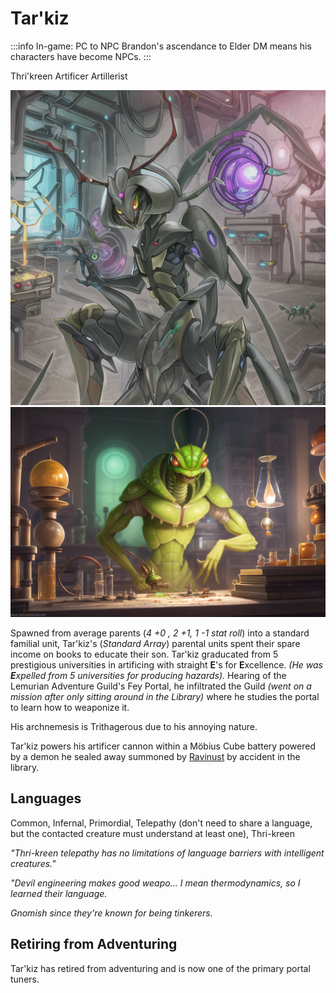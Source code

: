 # Tar'kiz

:::info In-game: PC to NPC
Brandon's ascendance to Elder DM means his characters have become NPCs.
:::

Thri'kreen Artificer Artillerist

![Tar'kiz building in his lab](Tarkiz.png#gh-light-mode-only)
![Tar'kiz building in his lab](Tarkiz-wide.png#gh-dark-mode-only)

Spawned from average parents (_4 +0 , 2 +1, 1 -1 stat roll_) into a standard familial unit, Tar'kiz's (_Standard Array_) parental units spent their spare income on books to educate their son.
Tar'kiz graducated from 5 prestigious universities in artificing with straight **E**'s for **E**xcellence. _(He was **E**xpelled from 5 universities for producing hazards)._
Hearing of the Lemurian Adventure Guild's Fey Portal, he infiltrated the Guild _(went on a mission after only sitting around in the Library)_ where he studies the portal to learn how to weaponize it.

His archnemesis is Trithagerous due to his annoying nature.

Tar'kiz powers his artificer cannon within a Möbius Cube battery powered by a demon he sealed away summoned by [Ravinust](../../player_characters/retired/Ravinust) by accident in the library.

## Languages

Common, Infernal, Primordial, Telepathy (don't need to share a language, but the contacted creature must understand at least one), Thri-kreen

_"Thri-kreen telepathy has no limitations of language barriers with intelligent creatures."_

_"Devil engineering makes good weapo... I mean thermodynamics, so I learned their language._

_Gnomish since they're known for being tinkerers._

## Retiring from Adventuring

Tar'kiz has retired from adventuring and is now one of the primary portal tuners.
